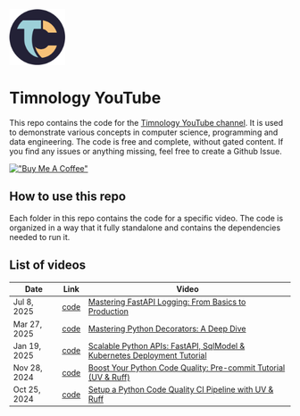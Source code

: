 <img src="./images/timnology_logo.png" alt="Alt Text"  height="100">

# Timnology YouTube

This repo contains the code for the [Timnology YouTube channel](https://www.youtube.com/@Timnology-r4s/). It is used to demonstrate various concepts in computer science, programming and data engineering.
The code is free and complete, without gated content. If you find any issues or anything missing, feel free to create a Github Issue.

[!["Buy Me A Coffee"](https://www.buymeacoffee.com/assets/img/custom_images/orange_img.png)](https://buymeacoffee.com/timvancann)

## How to use this repo

Each folder in this repo contains the code for a specific video. The code is organized in a way that it fully standalone and contains the dependencies needed to run it.

## List of videos

|Date|Link|Video|
|---|---|---|
|Jul 8, 2025|[code](./videos/fastapi-logging/)|[Mastering FastAPI Logging: From Basics to Production](https://youtu.be/mvkcvsZzUuk)|
|Mar 27, 2025|[code](./videos/decorators/)|[Mastering Python Decorators: A Deep Dive](https://youtu.be/5zzji_67y5Q)|
|Jan 19, 2025|[code](./videos/scalable-python-api/)|[Scalable Python APIs: FastAPI, SqlModel & Kubernetes Deployment Tutorial](https://youtu.be/I5XLyuG7nNc)|
|Nov 28, 2024|[code](https://github.com/timvancann/yt-python-ci/blob/main/.pre-commit-config.yaml)|[Boost Your Python Code Quality: Pre-commit Tutorial (UV & Ruff)](https://youtu.be/xhg1dJHLqSM)|
|Oct 25, 2024|[code](https://github.com/timvancann/yt-python-ci)|[Setup a Python Code Quality CI Pipeline with UV & Ruff](https://youtu.be/Y6D2XaFV3Cc)|
